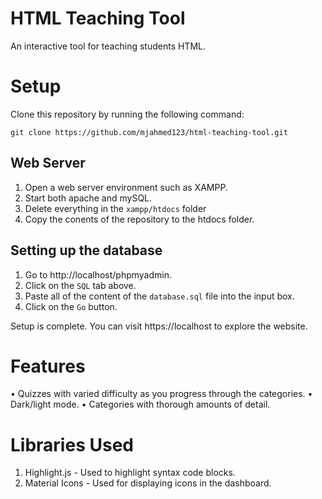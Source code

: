 # HTML Teaching Tool
An interactive tool for teaching students HTML.

# Setup
Clone this repository by running the following command:
```
git clone https://github.com/mjahmed123/html-teaching-tool.git
```

## Web Server
1. Open a web server environment such as XAMPP.
2. Start both apache and mySQL.
3. Delete everything in the `xampp/htdocs` folder
4. Copy the conents of the repository to the htdocs folder.

## Setting up the database
1. Go to http://localhost/phpmyadmin.
2. Click on the `SQL` tab above.
3. Paste all of the content of the `database.sql` file into the input box.
4. Click on the `Go` button.

Setup is complete. You can visit https://localhost to explore the website.

# Features
• Quizzes with varied difficulty as you progress through the categories.
• Dark/light mode.
• Categories with thorough amounts of detail. 

# Libraries Used
1. Highlight.js - Used to highlight syntax code blocks.
2. Material Icons - Used for displaying icons in the dashboard.